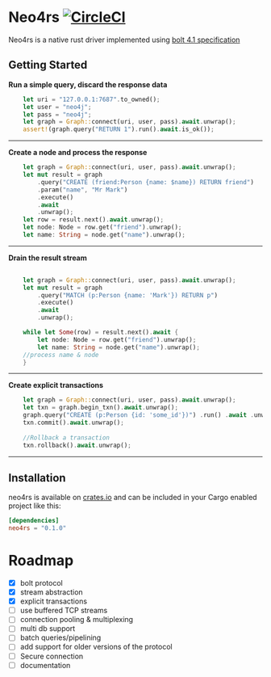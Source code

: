 # Neo4rs [![CircleCI](https://circleci.com/gh/yehohanan7/neo4rs.svg?style=shield&circle-token=6537a33de9b96ea8f26a2732b9ca6ef95ab3762b)](https://circleci.com/gh/yehohanan7/neo4rs)

Neo4rs is a native rust driver implemented using [bolt 4.1 specification](https://7687.org/bolt/bolt-protocol-message-specification-4.html#version-41)


## Getting Started

**Run a simple query, discard the response data**

```rust    
    let uri = "127.0.0.1:7687".to_owned();
    let user = "neo4j";
    let pass = "neo4j";
    let graph = Graph::connect(uri, user, pass).await.unwrap();
    assert!(graph.query("RETURN 1").run().await.is_ok());
```
---

**Create a node and process the response**
    
```rust
    let graph = Graph::connect(uri, user, pass).await.unwrap();
    let mut result = graph
        .query("CREATE (friend:Person {name: $name}) RETURN friend")
        .param("name", "Mr Mark")
        .execute()
        .await
        .unwrap();
    let row = result.next().await.unwrap();
    let node: Node = row.get("friend").unwrap();
    let name: String = node.get("name").unwrap();
```
---

**Drain the result stream**
 
```rust
   
    let graph = Graph::connect(uri, user, pass).await.unwrap();
    let mut result = graph
        .query("MATCH (p:Person {name: 'Mark'}) RETURN p")
        .execute()
        .await
        .unwrap();

    while let Some(row) = result.next().await {
        let node: Node = row.get("friend").unwrap();
        let name: String = node.get("name").unwrap();
	//process name & node
    }
```
---

**Create explicit transactions**

```rust
    let graph = Graph::connect(uri, user, pass).await.unwrap();
    let txn = graph.begin_txn().await.unwrap();
    graph.query("CREATE (p:Person {id: 'some_id'})") .run() .await .unwrap();
    txn.commit().await.unwrap();
    
    //Rollback a transaction
    txn.rollback().await.unwrap();
```
---

## Installation
neo4rs is available on [crates.io](https://crates.io/crates/neo4rs) and can be included in your Cargo enabled project like this:

```toml
[dependencies]
neo4rs = "0.1.0"
```

# Roadmap
- [x] bolt protocol
- [x] stream abstraction
- [x] explicit transactions
- [ ] use buffered TCP streams
- [ ] connection pooling & multiplexing
- [ ] multi db support
- [ ] batch queries/pipelining
- [ ] add support for older versions of the protocol
- [ ] Secure connection
- [ ] documentation

